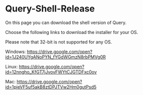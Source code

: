 # Query-Shell-Release

On this page you can download the shell version of Query. 

Choose the following links to download the installer for your OS.

Please note that 32-bit is not supported for any OS.

Windows: https://drive.google.com/open?id=1J240UYgANoPYN_fYGdWGmzN8rbPMVg0R

Linux: https://drive.google.com/open?id=12nngho_KfGT7jJvovFWYtCJGTDFxc0ov

Mac: https://drive.google.com/open?id=1pjeVF5uf5akB8ztDPJTVw2Hm0gutPsd5

